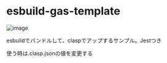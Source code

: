 # esbuild-gas-template

![image](https://user-images.githubusercontent.com/61409641/177019057-5a26dbdc-6668-4e38-aa28-45423f9935ef.png)

esbuildでバンドルして、claspでアップするサンプル。Jestつき

使う時は.clasp.jsonの値を変更する
